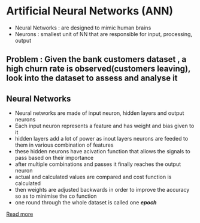 # Artificial Neural Networks (ANN)
* Neural Networks : are designed to mimic human brains 
* Neurons : smallest unit of NN that are responsible for input, processing, output

## Problem : Given the bank customers dataset , a high churn rate is observed(customers leaving), look into the dataset to assess and analyse it

  ## Neural Networks
  * Neural networks are made of input neuron, hidden layers and output neurons
  * Each input neuron represents a feature and has weight and bias given to it
  * hidden layers add a lot of power as inout layers neurons are feeded to them in various combination of features
  * these hidden neurons have acivation function that allows the signals to pass based on their importance
  * after multiple combinations and passes it finally reaches the output neuron
  * actual and calculated values are compared and cost function is calculated
  * then weights are adjusted backwards in order to improve the accuracy so as to minimise the co function
  * one round through the whole dataset is called one **_epoch_**

  [Read more](https://www.geeksforgeeks.org/artificial-neural-networks-and-its-applications/)
  

